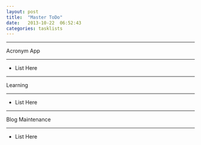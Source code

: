 ```yaml
---
layout: post
title:  "Master ToDo"
date:   2013-10-22  06:52:43
categories: tasklists
---
```



***
Acronym App
***

* List Here

***
Learning
***

* List Here

***
Blog Maintenance
***

* List Here


